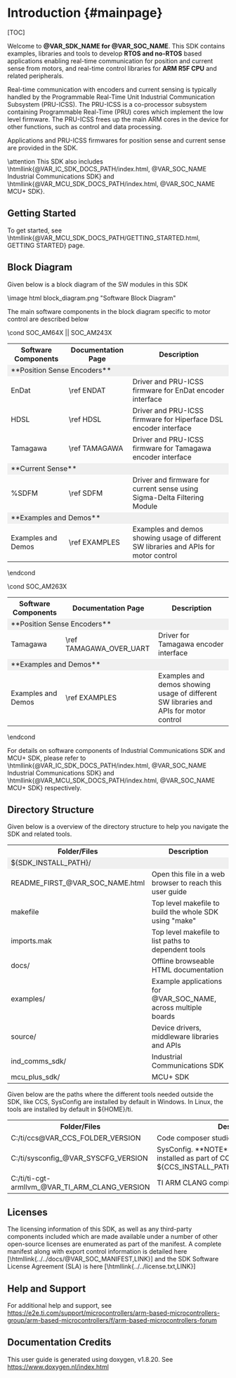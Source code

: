 # Introduction {#mainpage}

[TOC]

Welcome to **@VAR_SDK_NAME for @VAR_SOC_NAME**. This SDK contains examples, libraries and tools to develop **RTOS and no-RTOS** based applications enabling real-time communication for position and current sense from motors, and real-time control libraries for **ARM R5F CPU** and related peripherals.


Real-time communication with encoders and current sensing is typically handled by the Programmable Real-Time Unit Industrial Communication Subsystem (PRU-ICSS). The PRU-ICSS is a co-processor subsystem containing Programmable Real-Time (PRU) cores which implement the low level firmware. The PRU-ICSS frees up the main ARM cores in the device for other functions, such as control and data processing.

Applications and PRU-ICSS firmwares for position sense and current sense are provided in the SDK.

\attention This SDK also includes \htmllink{@VAR_IC_SDK_DOCS_PATH/index.html, @VAR_SOC_NAME Industrial Communications SDK} and \htmllink{@VAR_MCU_SDK_DOCS_PATH/index.html, @VAR_SOC_NAME MCU+ SDK}.

## Getting Started

To get started, see \htmllink{@VAR_MCU_SDK_DOCS_PATH/GETTING_STARTED.html, GETTING STARTED} page.

## Block Diagram

Given below is a block diagram of the SW modules in this SDK

\image html block_diagram.png "Software Block Diagram"

The main software components in the block diagram specific to motor control are described below

\cond SOC_AM64X || SOC_AM243X

<table>
<tr>
    <th>Software Components
    <th>Documentation Page
    <th>Description
</tr>
<tr><td colspan="3" bgcolor=#F0F0F0>**Position Sense Encoders**</td></tr>
<tr>
    <td> EnDat
    <td>\ref ENDAT
    <td> Driver and PRU-ICSS firmware for EnDat encoder interface
</tr>
<tr>
    <td> HDSL
    <td>\ref HDSL
    <td> Driver and PRU-ICSS firmware for Hiperface DSL encoder interface
</tr>
<tr>
    <td> Tamagawa
    <td>\ref TAMAGAWA
    <td> Driver and PRU-ICSS firmware for Tamagawa encoder interface
</tr>
<tr><td colspan="3" bgcolor=#F0F0F0>**Current Sense**</td></tr>
<tr>
    <td> %SDFM
    <td>\ref SDFM
    <td> Driver and firmware for current sense using Sigma-Delta Filtering Module
</tr>
<tr><td colspan="3" bgcolor=#F0F0F0>**Examples and Demos**</td></tr>
<tr>
    <td>Examples and Demos
    <td>\ref EXAMPLES
    <td>Examples and demos showing usage of different SW libraries and APIs for motor control
</tr>
</table>

\endcond

\cond SOC_AM263X
<table>
<tr>
    <th>Software Components
    <th>Documentation Page
    <th>Description
</tr>
<tr><td colspan="3" bgcolor=#F0F0F0>**Position Sense Encoders**</td></tr>
<tr>
    <td> Tamagawa
    <td>\ref TAMAGAWA_OVER_UART
    <td> Driver for Tamagawa encoder interface
</tr>
<tr><td colspan="3" bgcolor=#F0F0F0>**Examples and Demos**</td></tr>
<tr>
    <td>Examples and Demos
    <td>\ref EXAMPLES
    <td>Examples and demos showing usage of different SW libraries and APIs for motor control
</tr>
</table>

\endcond

For details on software components of Industrial Communications SDK and MCU+ SDK, please refer to \htmllink{@VAR_IC_SDK_DOCS_PATH/index.html, @VAR_SOC_NAME Industrial Communications SDK} and \htmllink{@VAR_MCU_SDK_DOCS_PATH/index.html, @VAR_SOC_NAME MCU+ SDK} respectively.

## Directory Structure

Given below is a overview of the directory structure to help you navigate the SDK and related tools.

<table>
<tr>
    <th>Folder/Files
    <th>Description
</tr>
<tr><td colspan="2" bgcolor=#F0F0F0> ${SDK_INSTALL_PATH}/</td></tr>
<tr>
    <td>README_FIRST_@VAR_SOC_NAME.html
    <td>Open this file in a web browser to reach this user guide</td>
</tr>
<tr>
    <td>makefile
    <td>Top level makefile to build the whole SDK using "make"</td>
</tr>
<tr>
    <td>imports.mak
    <td>Top level makefile to list paths to dependent tools</td>
</tr>
<tr>
    <td>docs/
    <td>Offline browseable HTML documentation</td>
</tr>
<tr>
    <td>examples/
    <td>Example applications for @VAR_SOC_NAME, across multiple boards </td>
</tr>
<tr>
    <td>source/
    <td>Device drivers, middleware libraries and APIs</td>
</tr>
<tr>
    <td>ind_comms_sdk/
    <td>Industrial Communications SDK</td>
</tr>
<tr>
    <td>mcu_plus_sdk/
    <td>MCU+ SDK</td>
</tr>
</table>

Given below are the paths where the different tools needed outside the SDK, like CCS, SysConfig are installed by default in Windows.
In Linux, the tools are installed by default in ${HOME}/ti.

<table>
<tr>
    <th>Folder/Files
    <th>Description
</tr>
<tr>
    <td>C:/ti/ccs@VAR_CCS_FOLDER_VERSION
    <td>Code composer studio</td>
</tr>
<tr>
    <td>C:/ti/sysconfig_@VAR_SYSCFG_VERSION
    <td>SysConfig. **NOTE**, SysConfig is also installed as part of CCS at ${CCS_INSTALL_PATH}/ccs/utils/sysconfig_x.x.x</td>
</tr>
<tr>
    <td>C:/ti/ti-cgt-armllvm_@VAR_TI_ARM_CLANG_VERSION
    <td>TI ARM CLANG compiler tool chain</td>
</tr>
</table>

## Licenses

The licensing information of this SDK, as well as any third-party components included which are made available under a number of other open-source licenses are enumerated as part of the manifest.
A complete manifest along with export control information is detailed here [\htmllink{../../docs/@VAR_SOC_MANIFEST,LINK}] and the SDK Software License Agreement (SLA) is here [\htmllink{../../license.txt,LINK}]

## Help and Support

For additional help and support, see https://e2e.ti.com/support/microcontrollers/arm-based-microcontrollers-group/arm-based-microcontrollers/f/arm-based-microcontrollers-forum

## Documentation Credits

This user guide is generated using doxygen, v1.8.20. See https://www.doxygen.nl/index.html
